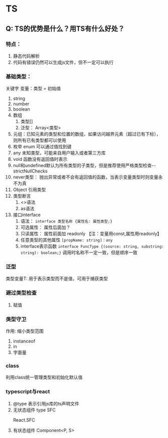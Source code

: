 # TS

## Q: TS的优势是什么？用TS有什么好处？


### 特点：
1. 静态代码解析
2. 代码有错误仍然可以生成js文件，但不一定可以执行

### 基础类型：
关键字 变量：类型 = 初始值
1. string
2. number
3. boolean
4. 数组 
   1. 类型[]
   2. 泛型： Array<类型>
5. 元组：已知元素的类型和位置的数组，如果访问越界元素（超过已有下标），则所有已有类型都可以使用
6. 枚举 enum 可以通过值找到键
7. any 未知类型，可能来自用户输入或者第三方库
8. void 函数没有返回值时表示
9. null和undefined默认为所有类型的子类型，但是推荐使用严格类型检查--strictNullChecks
10. never类型： 抛出异常或者不会有返回值的函数，当表示变量类型时则变量永不为真
11. Object 引用类型
12. 类型断言
    1.  <>语法
    2.  as语法
13. 接口interface
    1.   语法： ``interface 类型名称 {属性名: 属性类型;}``
    2.   可选属性： 属性后面加？
    3.   只读属性： 属性前面加 readonly  【注：变量用const,属性用readonly】
    4.   任意类型的其他属性 ``[propName: string]：any``
    5.   interface表示函数 ``interface FuncType {(source: string, substring: string): boolean;}`` 调用时名称不一定一致，但是顺序一致

### 泛型
   类型变量T: 用于表示类型而不是值，可用于捕获类型


### 避过类型检查
1. 赋值

### 类型守卫
作用: 缩小类型范围
1. instanceof
2. in
3. 字面量

### class
利用class统一管理类型和初始化默认值

### typescript与react
1. @type 表示引用js库的ts声明文件
2. 无状态组件  type SFC<P>    React.SFC<IProps>  
3. 有状态组件  Component<P, S>

